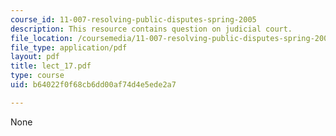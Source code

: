 ```yaml
---
course_id: 11-007-resolving-public-disputes-spring-2005
description: This resource contains question on judicial court.
file_location: /coursemedia/11-007-resolving-public-disputes-spring-2005/b64022f0f68cb6dd00af74d4e5ede2a7_lect_17.pdf
file_type: application/pdf
layout: pdf
title: lect_17.pdf
type: course
uid: b64022f0f68cb6dd00af74d4e5ede2a7

---
```

None